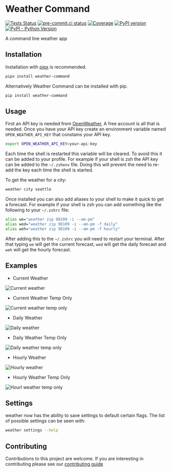 # Weather Command

[![Tests Status](https://github.com/sanders41/weather-command/workflows/Testing/badge.svg?branch=main&event=push)](https://github.com/sanders41/weather-command/actions?query=workflow%3ATesting+branch%3Amain+event%3Apush)
[![pre-commit.ci status](https://results.pre-commit.ci/badge/github/sanders41/weather-command/main.svg)](https://results.pre-commit.ci/latest/github/sanders41/weather-command/main)
[![Coverage](https://codecov.io/github/sanders41/weather-command/coverage.svg?branch=main)](https://codecov.io/gh/sanders41/weather-command)
[![PyPI version](https://badge.fury.io/py/weather-command.svg)](https://badge.fury.io/py/weather-command)
[![PyPI - Python Version](https://img.shields.io/pypi/pyversions/weather-command?color=5cc141)](https://github.com/sanders41/weather-command)

A command line weather app

## Installation

Installation with [pipx](https://github.com/pypa/pipx) is recommended.

```sh
pipx install weather-command
```

Alternatively Weather Command can be installed with pip.

```sh
pip install weather-command
```

## Usage

First an API key is needed from [OpenWeather](https://openweathermap.org/), A free account is all that
is needed. Once you have your API key create an environment variable named `OPEN_WEATHER_API_KEY` that
constains your API key.

```sh
export OPEN_WEATHER_API_KEY=your-api-key
```

Each time the shell is restarted this variable will be cleared. To avoid this it can be added to your
profile. For example if your shell is zsh the API key can be added to the `~/.zshenv` file. Doing this
will prevent the need to re-add the key each time the shell is started.

To get the weather for a city:

```sh
weather city seattle
```

Once installed you can also add aliases to your shell to make it quick to get a forecast. For example
if your shell is zsh you can add something like the following to your `~/.zshrc` file:

```sh
alias we="weather zip 98109 -i --am-pm"
alias wed="weather zip 98109 -i --am-pm -f daily"
alias weh="weather zip 98109 -i --am-pm -f hourly"
```

After adding this to the `~/.zshrc` you will need to restart your terminal. After that typing `we`
will get the current forecast, `wed` will get the daily forecast and `weh` will get the hourly forecast.

## Examples

- Current Weather

![Current weather](https:/raw.githubusercontent.com/sanders41/weather-command/main/assets/current.png)

- Current Weather Temp Only

![Current weather temp only](https:/raw.githubusercontent.com/sanders41/weather-command/main/assets/current_temp_only.png)

- Daily Weather

![Daily weather](https:/raw.githubusercontent.com/sanders41/weather-command/main/assets/daily.png)

- Daily Weather Temp Only

![Daily weather temp only](https:/raw.githubusercontent.com/sanders41/weather-command/main/assets/daily_temp_only.png)

- Hourly Weather

![Hourly weather](https:/raw.githubusercontent.com/sanders41/weather-command/main/assets/hourly.png)

- Hourly Weather Temp Only

![Hourl weather temp only](https:/raw.githubusercontent.com/sanders41/weather-command/main/assets/hourly_temp_only.png)

## Settings
weather now has the ability to save settings to default certain flags. The list of possible settings can be seen with:

```sh
weather settings --help
```
## Contributing

Contributions to this project are welcome. If you are interesting in contributing please see our [contributing guide](CONTRIBUTING.md)
